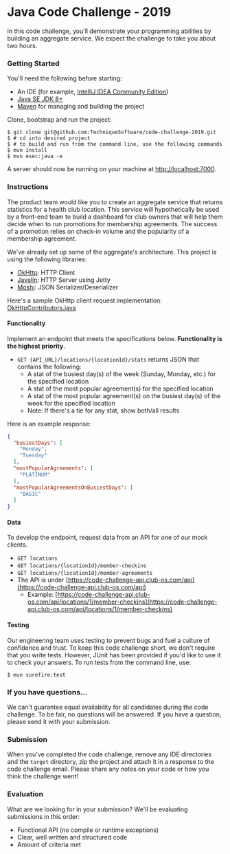 # Java Code Challenge - 2019

In this code challenge, you'll demonstrate your programming abilities by building an aggregate service. We expect the challenge to take you about two hours.

### Getting Started

You'll need the following before starting:
* An IDE (for example, [IntelliJ IDEA Community Edition](https://www.jetbrains.com/idea/download))
* [Java SE JDK 8+](https://www.oracle.com/technetwork/java/javase/downloads/jdk8-downloads-2133151.html)
* [Maven](https://maven.apache.org/install.html) for managing and building the project

Clone, bootstrap and run the project:

```
$ git clone git@github.com:TechniqueSoftware/code-challenge-2019.git
$ # cd into desired project
$ # to build and run from the command line, use the following commands
$ mvn install
$ mvn exec:java -e
```

A server should now be running on your machine at [http://localhost:7000](http://localhost:7000).

### Instructions

The product team would like you to create an aggregate service that returns statistics for a health club location. This service will hypothetically be used by a front-end team to build a dashboard for club owners that will help them decide when to run promotions for membership agreements. The success of a promotion relies on check-in volume and the popularity of a membership agreement.

We've already set up some of the aggregate's architecture. This project is using the following libraries:

* [OkHttp](https://github.com/square/okhttp): HTTP Client
* [Javalin](https://javalin.io/): HTTP Server using Jetty
* [Moshi](https://github.com/square/moshi): JSON Serializer/Deserializer

Here's a sample OkHttp client request implementation: [OkHttpContributors.java](https://github.com/square/okhttp/blob/master/samples/simple-client/src/main/java/okhttp3/sample/OkHttpContributors.java)

#### Functionality

Implement an endpoint that meets the specifications below. **Functionality is the highest priority**.

* `GET {API_URL}/locations/{locationId}/stats` returns JSON that contains the following:
    * A stat of the busiest day(s) of the week (Sunday, Monday, etc.) for the specified location
    * A stat of the most popular agreement(s) for the specified location
    * A stat of the most popular agreement(s) on the busiest day(s) of the week for the specified location
    * Note: If there's a tie for any stat, show both/all results

Here is an example response:

```json
{
  "busiestDays": [
    "Monday",
    "Tuesday"
  ],
  "mostPopularAgreements": [
    "PLATINUM"
  ],
  "mostPopularAgreementsOnBusiestDays": [
    "BASIC"
  ]
}
```

#### Data

To develop the endpoint, request data from an API for one of our mock clients.

* `GET locations`
* `GET locations/{locationId}/member-checkins`
* `GET locations/{locationId}/member-agreements`
* The API is under [https://code-challenge-api.club-os.com/api](https://code-challenge-api.club-os.com/api)
    * Example: [https://code-challenge-api.club-os.com/api/locations/1/member-checkins](https://code-challenge-api.club-os.com/api/locations/1/member-checkins)
    
#### Testing

Our engineering team uses testing to prevent bugs and fuel a culture of confidence and trust. To keep this code challenge short, we don't require that you write tests. However, JUnit has been provided if you'd like to use it to check your answers. To run tests from the command line, use:

```
$ mvn surefire:test
```

### If you have questions...

We can't guarantee equal availability for all candidates during the code challenge. To be fair, no questions will be answered. If you have a question, please send it with your submission.

### Submission

When you've completed the code challenge, remove any IDE directories and the `target` directory, zip the project and attach it in a response to the code challenge email. Please share any notes on your code or how you think the challenge went!

### Evaluation

What are we looking for in your submission? We'll be evaluating submissions in this order:

* Functional API (no compile or runtime exceptions)
* Clear, well written and structured code
* Amount of criteria met
